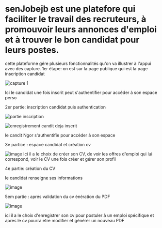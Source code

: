 # senJobejb est une platefore qui faciliter le travail des recruteurs, à promouvoir leurs annonces d'emploi et à trouver le bon candidat pour leurs postes.
cette plateforme gére plusieurs fonctionnalités qu'on va illustrer à l'appui avec des capture.
1er étape:
on est sur la page publique qui est la page inscription candidat

![capture 1](https://user-images.githubusercontent.com/105163720/230093883-4efa339c-6696-4285-865a-bb292c08490a.PNG)

Ici le candidat une fois inscrit peut s'authentifier pour accéder à son espace perso

2er partie: inscription candidat puis authentication

![partie inscription](https://user-images.githubusercontent.com/105163720/230094262-c3a1cfdf-28d7-47c9-8468-f3cda9d73438.PNG)

![enregistrement candit deja inscrit](https://user-images.githubusercontent.com/105163720/230094662-884f5dbd-04c2-4355-97c4-6eb17575823a.PNG)

le candit Ngor s'authentifie pour accéder à son espace

3e partice : espace candidat et création cv

![image](https://user-images.githubusercontent.com/105163720/230095592-a6f6e5f8-e951-4602-93e1-0d796aff6a8c.png)
Ici il a le choix de créer son CV, de voir les offres d'emploi qui lui correspond, voir le CV une fois créer et gérer son profil

4e partie: création du CV

le candidat renseigne ses informations

![image](https://user-images.githubusercontent.com/105163720/230096605-5e96f0fb-b14c-4cb7-8a3f-aa586ef9ce56.png)

5em partie : aprés validation du cv énération du PDF

![image](https://user-images.githubusercontent.com/105163720/230097014-be37fa3e-b24b-49d2-b6f6-5d139b832640.png)

ici il a le choix d'enregistrer son cv pour postuler à un emploi spécifique et apres le cv pourra etre modifier et générer un nouveau PDF 

